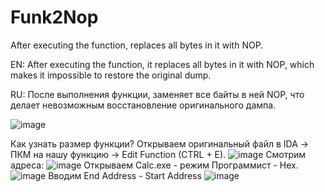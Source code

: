# Funk2Nop
After executing the function, replaces all bytes in it with NOP.

EN:
After executing the function, it replaces all bytes in it with NOP, which makes it impossible to restore the original dump.

RU:
После выполнения функции, заменяет все байты в ней NOP, что делает невозможным восстановление оригинального дампа.

![image](https://user-images.githubusercontent.com/92443330/216293787-fbf36c09-8e1b-45a9-a0dd-3920e461a00d.png)

Как узнать размер функции?
Открываем оригинальный файл в IDA -> ПКМ на нашу функцию -> Edit Function (CTRL + E).
![image](https://user-images.githubusercontent.com/92443330/216293998-0aa511b3-330d-4ad9-a233-0897caf5bf31.png)
Смотрим адреса:
![image](https://user-images.githubusercontent.com/92443330/216294052-b25fd3bd-5426-422c-bf35-85c4eae40bb9.png)
Открываем Calc.exe - режим Программист - Hex.
![image](https://user-images.githubusercontent.com/92443330/216294110-37f0ed8a-8e52-4b63-be86-c532c4736370.png)
Вводим End Address - Start Address
![image](https://user-images.githubusercontent.com/92443330/216294181-f071baaa-f6d4-4a2c-a9f3-9e550d71597f.png)
